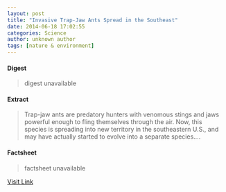 ```yaml
---
layout: post
title: "Invasive Trap-Jaw Ants Spread in the Southeast"
date: 2014-06-18 17:02:55
categories: Science
author: unknown author
tags: [nature & environment]
---
```



#### Digest
>digest unavailable

#### Extract
>Trap-jaw ants are predatory hunters with venomous stings and jaws powerful enough to fling themselves through the air. Now, this species is spreading into new territory in the southeastern U.S., and may have actually started to evolve into a separate species....

#### Factsheet
>factsheet unavailable

[Visit Link](http://www.scienceworldreport.com/articles/15515/20140618/invasive-trap-jaw-ants-spread-southeast.htm)


